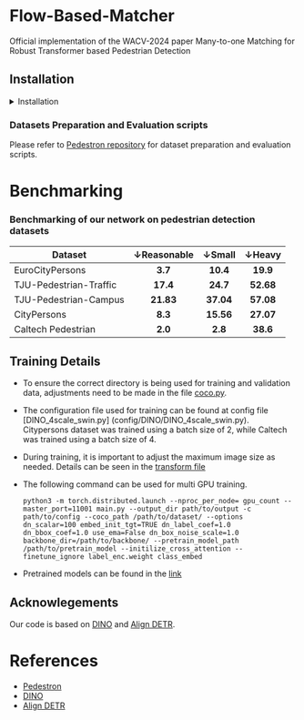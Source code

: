 # Flow-Based-Matcher
Official implementation of the WACV-2024 paper Many-to-one Matching for Robust Transformer based Pedestrian Detection

## Installation

<details>
  <summary>Installation</summary>
  
  We use the similar instructions as mentioned in the 
  [base repository](https://github.com/IDEA-Research/DINO).

   1. Clone this repo
   ```sh
   git clone https://github.com/ajayshastry08/Flow-Based-Matcher
   cd Flow-Based-Matcher
   ```

   2. Install Pytorch and all other required packages

      You can directly create a conda environment with all required packages by running the following command
   ```
   sh install_environment.sh
   ```

   3. Compiling CUDA operators
   ```sh
   cd models/dino/ops
   python setup.py build install
   # unit test (should see all checking is True)
   python test.py
   cd ../../..
   ```
</details> 

### Datasets Preparation and Evaluation scripts
Please refer to [Pedestron repository](https://github.com/hasanirtiza/Pedestron) for dataset preparation and evaluation scripts.

# Benchmarking 
### Benchmarking of our network on pedestrian detection datasets
| Dataset            | &#8595;Reasonable |  &#8595;Small   |  &#8595;Heavy   | 
|--------------------|:----------:|:--------:|:--------:|
| EuroCityPersons        |  **3.7**   | **10.4** | **19.9** |  
| TJU-Pedestrian-Traffic        |  **17.4**   | **24.7** | **52.68** |  
| TJU-Pedestrian-Campus        |  **21.83**   | **37.04** | **57.08** |  
| CityPersons        |  **8.3**   | **15.56** | **27.07** |  
| Caltech Pedestrian |  **2.0**   | **2.8**  | **38.6** |

## Training Details
* To ensure the correct directory is being used for training and validation data, adjustments need to be made in the file [coco.py](datasets/coco.py).
* The configuration file used for training can be found at config file [DINO_4scale_swin.py] (config/DINO/DINO_4scale_swin.py). Citypersons dataset was trained using a batch size of 2, while Caltech was trained using a batch size of 4.
* During training, it is important to adjust the maximum image size as needed. Details can be seen in the [transform file](config/DINO/coco_transformer.py)

* The following command can be used for multi GPU training.
  ```shell 
  python3 -m torch.distributed.launch --nproc_per_node= gpu_count --master_port=11001 main.py --output_dir path/to/output -c path/to/config --coco_path /path/to/dataset/ --options dn_scalar=100 embed_init_tgt=TRUE dn_label_coef=1.0 dn_bbox_coef=1.0 use_ema=False dn_box_noise_scale=1.0 backbone_dir=/path/to/backbone/ --pretrain_model_path /path/to/pretrain_model --initilize_cross_attention --finetune_ignore label_enc.weight class_embed 
  ```
* Pretrained models can be found in the [link](https://csciitd-my.sharepoint.com/:f:/g/personal/anz197518_iitd_ac_in/EgAsiTF6lxZPurvohkTsxCAB8IbM6tC-2fEgSUcVVtI2Qg?e=hzBeyu)

## Acknowlegements

Our code is based on [DINO](https://github.com/IDEA-Research/DINO) and [Align DETR](https://github.com/FelixCaae/AlignDETR).

# References

* [Pedestron](https://openaccess.thecvf.com/content/CVPR2021/papers/Hasan_Generalizable_Pedestrian_Detection_The_Elephant_in_the_Room_CVPR_2021_paper.pdf)
* [DINO](https://arxiv.org/pdf/2203.03605.pdf)
* [Align DETR](https://arxiv.org/abs/2304.07527)